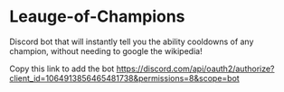 # Leauge-of-Champions
Discord bot that will instantly tell you the ability cooldowns of any champion, without needing to google the wikipedia!

Copy this link to add the bot
https://discord.com/api/oauth2/authorize?client_id=1064913856465481738&permissions=8&scope=bot
